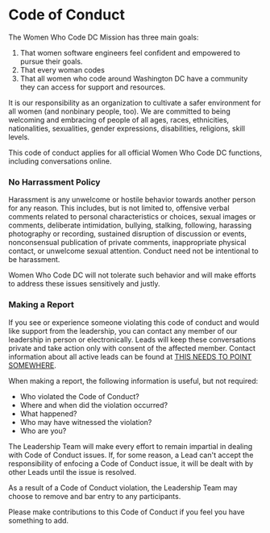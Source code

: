 # Code of Conduct

The Women Who Code DC Mission has three main goals:
1. That women software engineers feel confident and empowered to pursue their goals.
1. That every woman codes
1. That all women who code around Washington DC have a community they can access for support and resources.

It is our responsibility as an organization to cultivate a safer environment for all women (and nonbinary people, too). We are committed to being welcoming and embracing of people of all ages, races, ethnicities, nationalities, sexualities, gender expressions, disabilities, religions, skill levels.

This code of conduct applies for all official Women Who Code DC functions, including conversations online.

### No Harrassment Policy

Harassment is any unwelcome or hostile behavior towards another person for any reason. This includes, but is not limited to, offensive verbal comments related to personal characteristics or choices, sexual images or comments, deliberate intimidation, bullying, stalking, following, harassing photography or recording, sustained disruption of discussion or events, nonconsensual publication of private comments, inappropriate physical contact, or unwelcome sexual attention. Conduct need not be intentional to be harassment.

Women Who Code DC will not tolerate such behavior and will make efforts to address these issues sensitively and justly.

### Making a Report

If you see or experience someone violating this code of conduct and would like support from the leadership, you can contact any member of our leadership in person or electronically. Leads will keep these conversations private and take action only with consent of the affected member. Contact information about all active leads can be found at [THIS NEEDS TO POINT SOMEWHERE]().

When making a report, the following information is useful, but not required:

- Who violated the Code of Conduct?
- Where and when did the violation occurred?
- What happened?
- Who may have witnessed the violation?
- Who are you?


The Leadership Team will make every effort to remain impartial in dealing with Code of Conduct issues. If, for some reason, a Lead can't accept the responsibility of enfocing a Code of Conduct issue, it will be dealt with by other Leads until the issue is resolved.


As a result of a Code of Conduct violation, the Leadership Team may choose to remove and bar entry to any participants.


Please make contributions to this Code of Conduct if you feel you have something to add. 
